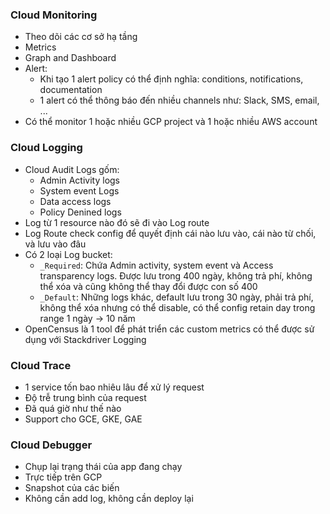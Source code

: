 ### Cloud Monitoring
* Theo dõi các cơ sở hạ tầng
* Metrics
* Graph and Dashboard
* Alert:
  * Khi tạo 1 alert policy có thể định nghĩa: conditions, notifications, documentation
  * 1 alert có thể thông báo đến nhiều channels như: Slack, SMS, email, ...
* Có thể monitor 1 hoặc nhiều GCP project và 1 hoặc nhiều AWS account

### Cloud Logging
* Cloud Audit Logs gốm:
  * Admin Activity logs
  * System event Logs
  * Data access logs
  * Policy Denined logs
* Log từ 1 resource nào đó sẽ đi vào Log route
* Log Route check config để quyết định cái nào lưu vào, cái nào từ chối, và lưu vào đâu
* Có 2 loại Log bucket:
  * `_Required`: Chứa Admin activity, system event và Access transparency logs. Được lưu trong 400 ngày, không trả phí, không thể xóa và cũng không thể thay đổi được con số 400
  * `_Default`: Những logs khác, default lưu trong 30 ngày, phải trả phí, không thể xóa nhưng có thể disable, có thể config retain day trong range 1 ngày -> 10 năm
* OpenCensus là 1 tool để phát triển các custom metrics có thể được sử dụng với Stackdriver Logging

### Cloud Trace
* 1 service tốn bao nhiêu lâu để xử lý request
* Độ trễ trung bình của request
* Đã quá giờ như thế nào
* Support cho GCE, GKE, GAE

### Cloud Debugger
* Chụp lại trạng thái của app đang chạy
* Trực tiếp trên GCP
* Snapshot của các biến
* Không cần add log, không cần deploy lại
